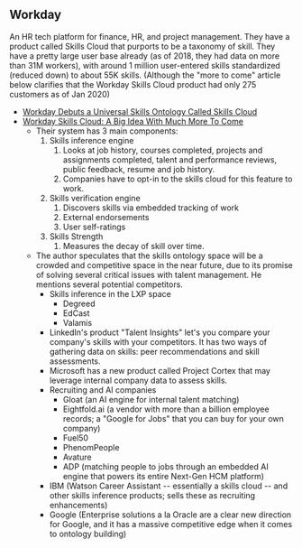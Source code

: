 ## Workday
An HR tech platform for finance, HR, and project management. They have a product called Skills Cloud that purports to be a taxonomy of skill. They have a pretty large user base already (as of 2018, they had data on more than 31M workers), with around 1 million user-entered skills standardized (reduced down) to about 55K skills. (Although the "more to come" article below clarifies that the Workday Skills Cloud product had only 275 customers as of Jan 2020)
* [Workday Debuts a Universal Skills Ontology Called Skills Cloud](https://www.eweek.com/cloud/workday-debuts-a-universal-skills-ontology-called-skills-cloud/)
* [Workday Skills Cloud: A Big Idea With Much More To Come](https://joshbersin.com/2020/01/workday-skills-cloud-a-big-idea-with-much-more-to-come/)
	* Their system has 3 main components:
		1. Skills inference engine
			1. Looks at job history, courses completed, projects and assignments completed, talent and performance reviews, public feedback, resume and job history. 
			2. Companies have to opt-in to the skills cloud for this feature to work.
		2. Skills verification engine
			1. Discovers skills via embedded tracking of work
			2. External endorsements
			3. User self-ratings
		3. Skills Strength
			1. Measures the decay of skill over time.
	* The author speculates that the skills ontology space will be a crowded and competitive space in the near future, due to its promise of solving several critical issues with talent management. He mentions several potential competitors. 
		* Skills inference in the LXP space
			* Degreed
			* EdCast
			* Valamis
		* LinkedIn's product "Talent Insights" let's you compare your company's skills with your competitors. It has two ways of gathering data on skills: peer recommendations and skill assessments. 
		* Microsoft has a new product called Project Cortex that may leverage internal company data to assess skills. 
		* Recruiting and AI companies
			* Gloat (an AI engine for internal talent matching)
			* Eightfold.ai (a vendor with more than a billion employee records; a "Google for Jobs" that you can buy for your own company)
			* Fuel50
			* PhenomPeople
			* Avature
			* ADP (matching people to jobs through an embedded AI engine that powers its entire Next-Gen HCM platform)
		* IBM (Watson Career Assistant -- essentially a skills cloud -- and other skills inference products; sells these as recruiting enhancements)
		* Google (Enterprise solutions a la Oracle are a clear new direction for Google, and it has a massive competitive edge when it comes to ontology building)
